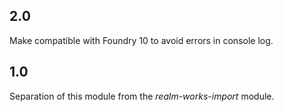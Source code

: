 ## 2.0
Make compatible with Foundry 10 to avoid errors in console log.

## 1.0

Separation of this module from the *realm-works-import* module.